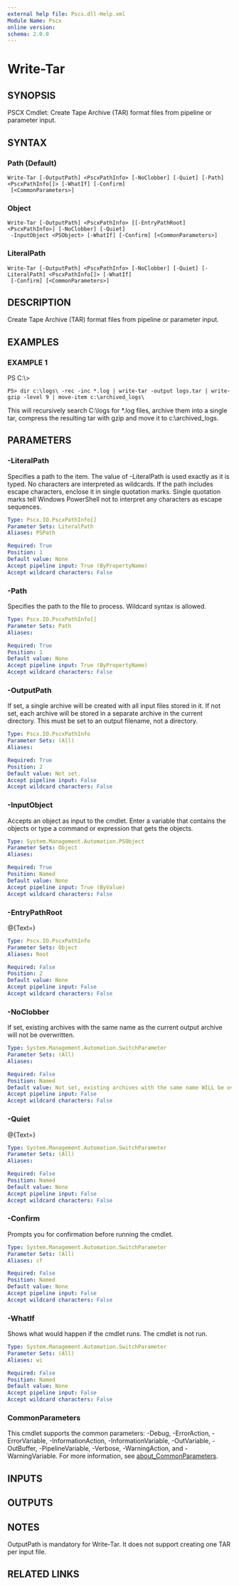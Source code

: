 ```yaml
---
external help file: Pscx.dll-Help.xml
Module Name: Pscx
online version:
schema: 2.0.0
---
```


# Write-Tar

## SYNOPSIS
PSCX Cmdlet: Create Tape Archive (TAR) format files from pipeline or parameter input.

## SYNTAX

### Path (Default)
```
Write-Tar [-OutputPath] <PscxPathInfo> [-NoClobber] [-Quiet] [-Path] <PscxPathInfo[]> [-WhatIf] [-Confirm]
 [<CommonParameters>]
```

### Object
```
Write-Tar [-OutputPath] <PscxPathInfo> [[-EntryPathRoot] <PscxPathInfo>] [-NoClobber] [-Quiet]
 -InputObject <PSObject> [-WhatIf] [-Confirm] [<CommonParameters>]
```

### LiteralPath
```
Write-Tar [-OutputPath] <PscxPathInfo> [-NoClobber] [-Quiet] [-LiteralPath] <PscxPathInfo[]> [-WhatIf]
 [-Confirm] [<CommonParameters>]
```

## DESCRIPTION
Create Tape Archive (TAR) format files from pipeline or parameter input.

## EXAMPLES

### EXAMPLE 1
PS C:\\\>

```
PS> dir c:\logs\ -rec -inc *.log | write-tar -output logs.tar | write-gzip -level 9 | move-item c:\archived_logs\
```

This will recursively search C:\logs for *.log files, archive them into a single tar, compress the resulting tar with gzip and move it to c:\archived_logs.

## PARAMETERS

### -LiteralPath
Specifies a path to the item.
The value of -LiteralPath is used exactly as it is typed.
No characters are interpreted as wildcards.
If the path includes escape characters, enclose it in single quotation marks.
Single quotation marks tell Windows PowerShell not to interpret any characters as escape sequences.

```yaml
Type: Pscx.IO.PscxPathInfo[]
Parameter Sets: LiteralPath
Aliases: PSPath

Required: True
Position: 1
Default value: None
Accept pipeline input: True (ByPropertyName)
Accept wildcard characters: False
```

### -Path
Specifies the path to the file to process.
Wildcard syntax is allowed.

```yaml
Type: Pscx.IO.PscxPathInfo[]
Parameter Sets: Path
Aliases:

Required: True
Position: 1
Default value: None
Accept pipeline input: True (ByPropertyName)
Accept wildcard characters: False
```

### -OutputPath
If set, a single archive will be created with all input files stored in it.
If not set, each archive will be stored in a separate archive in the current directory.
This must be set to an output filename, not a directory.

```yaml
Type: Pscx.IO.PscxPathInfo
Parameter Sets: (All)
Aliases:

Required: True
Position: 2
Default value: Not set.
Accept pipeline input: False
Accept wildcard characters: False
```

### -InputObject
Accepts an object as input to the cmdlet.
Enter a variable that contains the objects or type a command or expression that gets the objects.

```yaml
Type: System.Management.Automation.PSObject
Parameter Sets: Object
Aliases:

Required: True
Position: Named
Default value: None
Accept pipeline input: True (ByValue)
Accept wildcard characters: False
```

### -EntryPathRoot
@{Text=}

```yaml
Type: Pscx.IO.PscxPathInfo
Parameter Sets: Object
Aliases: Root

Required: False
Position: 2
Default value: None
Accept pipeline input: False
Accept wildcard characters: False
```

### -NoClobber
If set, existing archives with the same name as the current output archive will not be overwritten.

```yaml
Type: System.Management.Automation.SwitchParameter
Parameter Sets: (All)
Aliases:

Required: False
Position: Named
Default value: Not set, existing archives with the same name WILL be overwritten.
Accept pipeline input: False
Accept wildcard characters: False
```

### -Quiet
@{Text=}

```yaml
Type: System.Management.Automation.SwitchParameter
Parameter Sets: (All)
Aliases:

Required: False
Position: Named
Default value: None
Accept pipeline input: False
Accept wildcard characters: False
```

### -Confirm
Prompts you for confirmation before running the cmdlet.

```yaml
Type: System.Management.Automation.SwitchParameter
Parameter Sets: (All)
Aliases: cf

Required: False
Position: Named
Default value: None
Accept pipeline input: False
Accept wildcard characters: False
```

### -WhatIf
Shows what would happen if the cmdlet runs.
The cmdlet is not run.

```yaml
Type: System.Management.Automation.SwitchParameter
Parameter Sets: (All)
Aliases: wi

Required: False
Position: Named
Default value: None
Accept pipeline input: False
Accept wildcard characters: False
```

### CommonParameters
This cmdlet supports the common parameters: -Debug, -ErrorAction, -ErrorVariable, -InformationAction, -InformationVariable, -OutVariable, -OutBuffer, -PipelineVariable, -Verbose, -WarningAction, and -WarningVariable. For more information, see [about_CommonParameters](http://go.microsoft.com/fwlink/?LinkID=113216).

## INPUTS

## OUTPUTS

## NOTES
OutputPath is mandatory for Write-Tar.
It does not support creating one TAR per input file.

## RELATED LINKS
